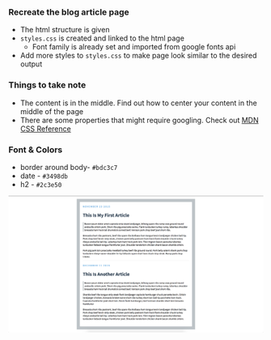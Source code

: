 ### Recreate the blog article page
* The html structure is given
* `styles.css` is created and linked to the html page
  * Font family is already set and imported from google fonts api
* Add more styles to `styles.css` to make page look similar to the desired output

### Things to take note
* The content is in the middle. Find out how to center your content in the middle of the page
* There are some properties that might require googling. Check out
[MDN CSS Reference](https://developer.mozilla.org/en-US/docs/Web/CSS/Reference)


### Font & Colors
* border around body- `#bdc3c7`
* date - `#3498db`
* h2 - `#2c3e50`

![](css_ex1.png)
